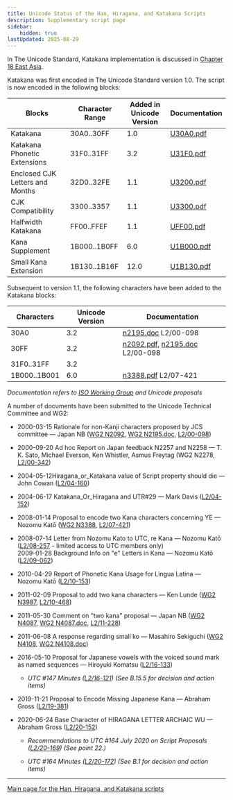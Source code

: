 ```yaml
---
title: Unicode Status of the Han, Hiragana, and Katakana Scripts
description: Supplementary script page
sidebar:
    hidden: true
lastUpdated: 2025-08-29
---
```


In The Unicode Standard, Katakana implementation is discussed in [Chapter 18 East Asia](http://www.unicode.org/versions/latest/ch18.pdf).

[comment]: # (end of intro)

[comment]: # (start of blocks)

Katakana was first encoded in The Unicode Standard version 1.0. The script is now encoded in the following blocks:

| Blocks | Character Range | Added in Unicode Version | Documentation |
| ------ | --------------- | ------------------------ | ------------- |
| Katakana  |  30A0..30FF  |  1.0  |  [U30A0.pdf](http://www.unicode.org/charts/PDF/U30A0.pdf)  |
| Katakana Phonetic Extensions  |  31F0..31FF  |  3.2  |  [U31F0.pdf](http://www.unicode.org/charts/PDF/U31F0.pdf)  |
| Enclosed CJK Letters and Months  |  32D0..32FE  |  1.1  |  [U3200.pdf](http://www.unicode.org/charts/PDF/U3200.pdf)  |
| CJK Compatibility  |  3300..3357  |  1.1  |  [U3300.pdf](http://www.unicode.org/charts/PDF/U3300.pdf)  |
| Halfwidth Katakana  |  FF00..FFEF  |  1.1  |  [UFF00.pdf](http://www.unicode.org/charts/PDF/UFF00.pdf)  |
| Kana Supplement  |  1B000..1B0FF  |  6.0  |  [U1B000.pdf](http://www.unicode.org/charts/PDF/U1B000.pdf) |
| Small Kana Extension  |  1B130..1B16F  |  12.0  |  [U1B130.pdf](https://www.unicode.org/charts/PDF/U1B130.pdf) |

[comment]: # (end of blocks)

[comment]: # (start of chars)

Subsequent to version 1.1, the following characters have been added to the Katakana blocks:

| Characters | Unicode Version | Documentation |
| ---------- | --------------- | ------------- |
| 30A0  |  3.2  |  [n2195.doc](https://www.unicode.org/wg2/docs/n2195.doc) L2/00-098  |
| 30FF  |  3.2  |  [n2092.pdf](https://www.unicode.org/wg2/docs/n2092.pdf), [n2195.doc](https://www.unicode.org/wg2/docs/n2195.doc) L2/00-098  |
| 31F0..31FF  |  3.2  |   |
| 1B000..1B001  |  6.0  |  [n3388.pdf](https://www.unicode.org/wg2/docs/n3388.pdf) L2/07-421  |

_Documentation refers to [ISO Working Group](https://www.unicode.org/wg2/) and Unicode proposals_

[comment]: # (end of chars)

[comment]: # (start of rest)

A number of documents have been submitted to the Unicode Technical Committee and WG2:

- 2000-03-15 Rationale for non-Kanji characters proposed by JCS committee — Japan NB ([WG2 N2092](https://www.unicode.org/wg2/docs/n2092.pdf), [WG2 N2195.doc](https://www.unicode.org/wg2/docs/n2195.doc), [L2/00-098](http://www.unicode.org/cgi-bin/GetMatchingDocs.pl?L2/00-098))

- 2000-09-20 Ad hoc Report on Japan feedback N2257 and N2258 — T. K. Sato, Michael Everson, Ken Whistler, Asmus Freytag (WG2 N2278, [L2/00-342](http://www.unicode.org/cgi-bin/GetMatchingDocs.pl?L2/00-342))

- 2004-05-12Hiragana_or_Katakana value of Script property should die — John Cowan ([L2/04-160](http://www.unicode.org/cgi-bin/GetMatchingDocs.pl?L2/04-160))

- 2004-06-17 Katakana_Or_Hiragana and UTR#29 — Mark Davis ([L2/04-152](http://www.unicode.org/cgi-bin/GetMatchingDocs.pl?L2/04-152))

- 2008-01-14 Proposal to encode two Kana characters concerning YE — Nozomu Katō ([WG2 N3388](https://www.unicode.org/wg2/docs/n3388.pdf), [L2/07-421](http://www.unicode.org/cgi-bin/GetMatchingDocs.pl?L2/07-421))

- 2008-07-14 Letter from Nozomu Kato to UTC, re Kana  — Nozomu Katō ([L2/08-257](http://www.unicode.org/cgi-bin/GetMatchingDocs.pl?L2/08-257) - limited access to UTC members only)<br />
2009-01-28 Background Info on "e" Letters in Kana — Nozomu Katō ([L2/09-062](http://www.unicode.org/cgi-bin/GetMatchingDocs.pl?L2/09-062))

- 2010-04-29 Report of Phonetic Kana Usage for Lingua Latina — Nozomu Katō ([L2/10-153](http://www.unicode.org/cgi-bin/GetMatchingDocs.pl?L2/10-153))

- 2011-02-09 Proposal to add two kana characters — Ken Lunde ([WG2 N3987](https://www.unicode.org/wg2/docs/n3987.pdf), [L2/10-468](http://www.unicode.org/cgi-bin/GetMatchingDocs.pl?L2/10-468))

- 2011-05-30 Comment on "two kana" proposal — Japan NB     ([WG2 N4087](https://www.unicode.org/wg2/docs/n4087.pdf), [WG2 N4087.doc](https://www.unicode.org/wg2/docs/n4087.doc), [L2/11-228](http://www.unicode.org/cgi-bin/GetMatchingDocs.pl?L2/11-228))

- 2011-06-08 A response regarding small ko — Masahiro Sekiguchi ([WG2 N4108](https://www.unicode.org/wg2/docs/n4108.pdf), [WG2 N4108.doc](https://www.unicode.org/wg2/docs/n4108.doc))

- 2016-05-10 Proposal for Japanese vowels with the voiced sound mark as named sequences — Hiroyuki Komatsu ([L2/16-133](http://www.unicode.org/cgi-bin/GetMatchingDocs.pl?L2/16-133))

  - _UTC #147 Minutes ([L2/16-121](http://www.unicode.org/cgi-bin/GetMatchingDocs.pl?L2/16-121)) (See B.15.5 for decision and action items)_

- 2019-11-21 Proposal to Encode Missing Japanese Kana — Abraham Gross ([L2/19-381](http://www.unicode.org/cgi-bin/GetMatchingDocs.pl?L2/19-381))

- 2020-06-24 Base Character of HIRAGANA LETTER ARCHAIC WU — Abraham Gross ([L2/20-152](http://www.unicode.org/cgi-bin/GetMatchingDocs.pl?L2/20-152))

  - _Recommendations to UTC #164 July 2020 on Script Proposals ([L2/20-169](https://www.unicode.org/L2/L2020/20169-script-adhoc-rept.pdf)) (See point 22.)_

  - _UTC #164 Minutes ([L2/20-172](https://www.unicode.org/L2/L2020/20172.htm)) (See B.1 for decision and action items)_



<hr/>

[Main page for the Han, Hiragana, and Katakana scripts](/scrlang/scripts/jpan)

